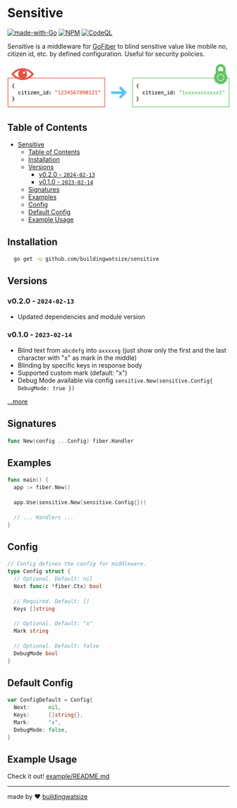 # Sensitive

[![made-with-Go](https://img.shields.io/badge/Made%20with-Go-1f425f.svg)](http://golang.org)
[![NPM](https://img.shields.io/badge/Watsize-Library-289548)](https://github.com/buildingwatsize)
[![CodeQL](https://github.com/buildingwatsize/sensitive/actions/workflows/codeql.yml/badge.svg)](https://github.com/buildingwatsize/sensitive/actions/workflows/codeql.yml)

Sensitive is a middleware for [GoFiber](https://gofiber.io/) to blind sensitive value like mobile no, citizen id, etc. by defined configuration. Useful for security policies.

![./docs/hero.png](./docs/hero.png)

## Table of Contents

- [Sensitive](#sensitive)
  - [Table of Contents](#table-of-contents)
  - [Installation](#installation)
  - [Versions](#versions)
    - [v0.2.0 - `2024-02-13`](#v020---2024-02-13)
    - [v0.1.0 - `2023-02-14`](#v010---2023-02-14)
  - [Signatures](#signatures)
  - [Examples](#examples)
  - [Config](#config)
  - [Default Config](#default-config)
  - [Example Usage](#example-usage)

## Installation

```bash
  go get -u github.com/buildingwatsize/sensitive
```

## Versions

### v0.2.0 - `2024-02-13`

- Updated dependencies and module version

### v0.1.0 - `2023-02-14`

- Blind text from `abcdefg` into `axxxxxg` (just show only the first and the last character with "x" as mark in the middle)
- Blinding by specific keys in response body
- Supported custom mark (default: "x")
- Debug Mode available via config `sensitive.New(sensitive.Config{ DebugMode: true })`

[...more](./CHANGELOG.md)

## Signatures

```go
func New(config ...Config) fiber.Handler
```

## Examples

```go
func main() {
  app := fiber.New()

  app.Use(sensitive.New(sensitive.Config{}))
  
  // ... Handlers ...
}
```

## Config

```go
// Config defines the config for middleware.
type Config struct {
  // Optional. Default: nil
  Next func(c *fiber.Ctx) bool

  // Required. Default: []
  Keys []string

  // Optional. Default: "x"
  Mark string

  // Optional. Default: false
  DebugMode bool
}
```

## Default Config

```go
var ConfigDefault = Config{
  Next:      nil,
  Keys:      []string{},
  Mark:      "x",
  DebugMode: false,
}
```

## Example Usage

Check it out! [example/README.md](./example/README.md)

---
made by ❤️ [buildingwatsize](https://github.com/buildingwatsize)
